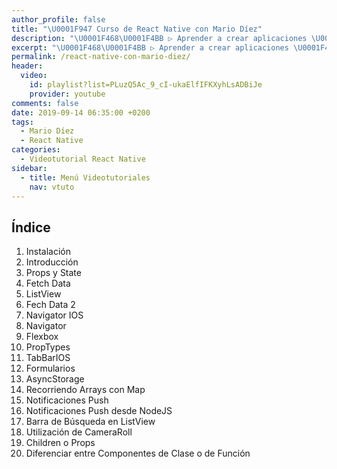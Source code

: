 ```yaml
---
author_profile: false
title: "\U0001F947 Curso de React Native con Mario Díez"
description: "\U0001F468‍\U0001F4BB ▷ Aprender a crear aplicaciones \U0001F4F2 con React Native ✌️ con Mario Díez. Conoce uno de los frameworks más importantes creador de apps móviles nativas ⭐️"
excerpt: "\U0001F468‍\U0001F4BB ▷ Aprender a crear aplicaciones \U0001F4F2 con React Native ✌️ con Mario Díez. Conoce uno de los frameworks más importantes creador de apps móviles nativas ⭐️"
permalink: /react-native-con-mario-diez/
header:
  video:
    id: playlist?list=PLuzQ5Ac_9_cI-ukaElfIFKXyhLsADBiJe
    provider: youtube
comments: false
date: 2019-09-14 06:35:00 +0200
tags:
  - Mario Díez
  - React Native
categories:
  - Videotutorial React Native
sidebar:
  - title: Menú Videotutoriales
    nav: vtuto
---
```


## &Iacute;ndice

1. Instalaci&oacute;n
2. Introducci&oacute;n
3. Props y State
4. Fetch Data
5. ListView
6. Fech Data 2
7. Navigator IOS
8. Navigator
9. Flexbox
10. PropTypes
11. TabBarIOS
12. Formularios
13. AsyncStorage
14. Recorriendo Arrays con Map
15. Notificaciones Push
16. Notificaciones Push desde NodeJS
17. Barra de B&uacute;squeda en ListView
18. Utilizaci&oacute;n de CameraRoll
19. Children o Props
20. Diferenciar entre Componentes de Clase o de Funci&oacute;n